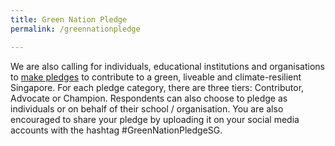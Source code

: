 ```yaml
---
title: Green Nation Pledge
permalink: /greennationpledge

---
```




We are also calling for individuals, educational institutions and organisations to [make pledges](http://go.gov.sg/greennationpledge) to contribute to a green, liveable and climate-resilient Singapore. For each pledge category, there are three tiers: Contributor, Advocate or Champion. Respondents can also choose to pledge as individuals or on behalf of their school / organisation. You are also encouraged to share your pledge by uploading it on your social media accounts with the hashtag #GreenNationPledgeSG.

